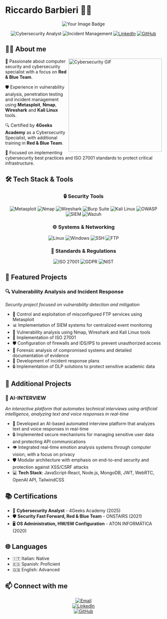 # Riccardo Barbieri 👨‍💻

<div align="center">

<img src="https://tryhackme-badges.s3.amazonaws.com/17ricky17.png" alt="Your Image Badge" />


  ![Cybersecurity Analyst](https://img.shields.io/badge/Cybersecurity-Analyst-blue?style=for-the-badge&logo=shield&logoColor=white)
  ![Incident Management](https://img.shields.io/badge/Incident-Management-red?style=for-the-badge&logo=shieldsdotio&logoColor=white)
  [![LinkedIn](https://img.shields.io/badge/LinkedIn-Connect-0077B5?style=for-the-badge&logo=linkedin&logoColor=white)](https://www.linkedin.com/in/riccardo-barbieri1702)
  [![GitHub](https://img.shields.io/badge/GitHub-Follow-181717?style=for-the-badge&logo=github&logoColor=white)](https://github.com/17ricky17)

</div>

## 👨‍💻 About me

<img align="right" width="300" src="https://media.giphy.com/media/v1.Y2lkPTc5MGI3NjExMmExdmo2Z21vbXhvNG91a3Bwc3Q2Y2JqbjBmZXVtN21vOG5yNDFqMSZlcD12MV9pbnRlcm5hbF9naWZzX2dpZklkJmN0PWc/JqmupuTVZYaQX5s094/giphy.gif" alt="Cybersecurity GIF" />

🔐 Passionate about computer security and cybersecurity specialist with a focus on **Red & Blue Team**.

🛡️ Experience in vulnerability analysis, penetration testing and incident management using **Metasploit**, **Nmap**, **Wireshark** and **Kali Linux** tools.

🔍 Certified by **4Geeks Academy** as a Cybersecurity Specialist, with additional training in **Red & Blue Team**.

🧩 Focused on implementing cybersecurity best practices and ISO 27001 standards to protect critical infrastructure.

## 🛠️ Tech Stack & Tools

<div align="center">
  
  ### 🔒 Security Tools  
  ![Metasploit](https://img.shields.io/badge/-Metasploit-brightgreen?style=flat-square&logo=metasploit&logoColor=white)
  ![Nmap](https://img.shields.io/badge/-Nmap-orange?style=flat-square&logo=nmap&logoColor=white)
  ![Wireshark](https://img.shields.io/badge/-Wireshark-1679A7?style=flat-square&logo=wireshark&logoColor=white)
  ![Burp Suite](https://img.shields.io/badge/-Burp_Suite-FF6347?style=flat-square&logo=burp-suite&logoColor=white)
  ![Kali Linux](https://img.shields.io/badge/-Kali_Linux-557C94?style=flat-square&logo=kali-linux&logoColor=white)
  ![OWASP](https://img.shields.io/badge/-OWASP-000000?style=flat-square&logo=owasp&logoColor=white)
  ![SIEM](https://img.shields.io/badge/-SIEM-2F4F4F?style=flat-square&logo=elastic&logoColor=white)
  ![Wazuh](https://img.shields.io/badge/-Wazuh-1EAE72?style=flat-square&logo=wazuh&logoColor=white)
  
  ### ⚙️ Systems & Networking  
  ![Linux](https://img.shields.io/badge/-Linux-FCC624?style=flat-square&logo=linux&logoColor=black)
  ![Windows](https://img.shields.io/badge/-Windows-0078D6?style=flat-square&logo=windows&logoColor=white)
  ![SSH](https://img.shields.io/badge/-SSH-4D4D4D?style=flat-square&logo=ssh&logoColor=white)
  ![FTP](https://img.shields.io/badge/-FTP-5A595A?style=flat-square&logo=ftp&logoColor=white)
  
  ### 📜 Standards & Regulations  
  ![ISO 27001](https://img.shields.io/badge/-ISO_27001-2F4F4F?style=flat-square&logo=iso&logoColor=white)
  ![GDPR](https://img.shields.io/badge/-GDPR-3E4095?style=flat-square&logo=data:image/svg+xml;base64,PHN2ZyB4bWxucz0iaHR0cDovL3d3dy53My5vcmcvMjAwMC9zdmciIHZpZXdCb3g9IjAgMCAyNCAyNCI+PHBhdGggZD0iTTEyLDIuQTEwLDEwLDAsMSwwLDIyLDEyLDEwLDEwLDAsMCwwLDEyLDJabTEsMTVIMTFWMTFoMlptMC04SDExVjdoMloiIGZpbGw9IiNmZmYiLz48L3N2Zz4=&logoColor=white)
  ![NIST](https://img.shields.io/badge/-NIST-0B3D91?style=flat-square&logo=data:image/svg+xml;base64,PHN2ZyB4bWxucz0iaHR0cDovL3d3dy53My5vcmcvMjAwMC9zdmciIHZpZXdCb3g9IjAgMCAyNCAyNCI+PHBhdGggZD0iTTEyLDIuQTEwLDEwLDAsMSwwLDIyLDEyLDEwLDEwLDAsMCwwLDEyLDJabTEsMTVIMTFWMTFoMlptMC04SDExVjdoMloiIGZpbGw9IiNmZmYiLz48L3N2Zz4=&logoColor=white)

</div>

## 🚀 Featured Projects

### 🔍 Vulnerability Analysis and Incident Response  
*Security project focused on vulnerability detection and mitigation*

- 🔐 Control and exploitation of misconfigured FTP services using Metasploit  
- 📊 Implementation of SIEM systems for centralized event monitoring  
- 🔎 Vulnerability analysis using Nmap, Wireshark and Kali Linux tools  
- 🧩 Implementation of ISO 27001  
- 🛡️ Configuration of firewalls and IDS/IPS to prevent unauthorized access  
- 🔬 Forensic analysis of compromised systems and detailed documentation of evidence  
- 📝 Development of incident response plans  
- 🔒 Implementation of DLP solutions to protect sensitive academic data  

## 🚀 Additional Projects

### 🤖 AI-INTERVIEW  
*An interactive platform that automates technical interviews using artificial intelligence, analyzing text and voice responses in real-time*

- 🧠 Developed an AI-based automated interview platform that analyzes text and voice responses in real-time  
- 🔒 Implemented secure mechanisms for managing sensitive user data and protecting API communications  
- 👁️ Integrated real-time emotion analysis systems through computer vision, with a focus on privacy  
- 🛡️ Modular architecture with emphasis on end-to-end security and protection against XSS/CSRF attacks  
- 💻 **Tech Stack**: JavaScript-React, Node.js, MongoDB, JWT, WebRTC, OpenAI API, TailwindCSS  

## 📚 Certifications

- 🔰 **Cybersecurity Analyst** - 4Geeks Academy (2025)  
- 🛡️ **Security Fast Forward, Red & Blue Team** - ONSTAIRS (2021)  
- 🖥️ **OS Administration, HW/SW Configuration** - ATON INFORMÁTICA (2020)  

## 🌐 Languages

- 🇮🇹 Italian: Native  
- 🇪🇸 Spanish: Proficient  
- 🇬🇧 English: Advanced  

## 📫 Connect with me

<div align="center">

  [![Email](https://img.shields.io/badge/Email-riccardobarbieri.1702@gmail.com-D14836?style=for-the-badge&logo=gmail&logoColor=white)](mailto:riccardobarbieri.1702@gmail.com)  
  [![LinkedIn](https://img.shields.io/badge/LinkedIn-riccardo--barbieri1702-0077B5?style=for-the-badge&logo=linkedin&logoColor=white)](https://www.linkedin.com/in/riccardo-barbieri1702)  
  [![GitHub](https://img.shields.io/badge/GitHub-17ricky17-181717?style=for-the-badge&logo=github&logoColor=white)](https://github.com/17ricky17)

</div>
